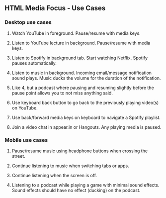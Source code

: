 ## HTML Media Focus - Use Cases

### Desktop use cases

1. Watch YouTube in foreground. Pause/resume with media keys.

2. Listen to YouTube lecture in background. Pause/resume with media keys.

3. Listen to Spotify in background tab. Start watching Netflix. Spotify pauses automatically.

4. Listen to music in background. Incoming email/message notification sound plays. Music ducks the volume for the duration of the notification.

5. Like 4, but a podcast where pausing and resuming slightly before the pause point allows you to not miss anything said.

6. Use keyboard back button to go back to the previously playing video(s) on YouTube.

7. Use back/forward media keys on keyboard to navigate a Spotify playlist.

8. Join a video chat in appear.in or Hangouts. Any playing media is paused.

### Mobile use cases

1. Pause/resume music using headphone buttons when crossing the street.

2. Continue listening to music when switching tabs or apps.

3. Continue listening when the screen is off.

4. Listening to a podcast while playing a game with minimal sound effects. Sound effects should have no effect (ducking) on the podcast.
